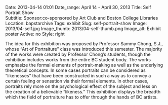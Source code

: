 Date: 2013-04-14 01:01 
Date_range: April 14 - April 30, 2013
Title: Self Portrait Show  
Subtitle:
Sponsor:co-sponsored by Art Club and Boston College Libraries
Location: bapstarchive
Tags: exhibit
Slug: self-portrait-show
Image: 2013/04-self.jpg
Image_thumb: 2013/04-self-thumb.png
Image_alt: Exhibit poster
Active: no
Style: right

The idea for this exhibition was proposed by Professor Sammy Chong,   S.J., whose &ldquo;Art of Portraiture&rdquo; class was introduced this semester. The   majority of the works were created by Professor Chong&rsquo;s students,   though the exhibition includes works from the entire BC student body.   The works emphasize the formal elements of portrait-making as well as   the underlying theoretical concepts. In some cases portraits can be   considered as &ldquo;likenesses&rdquo; that have been constructed in such a way as   to convey a certain feeling or sensation via their formal elements. In   other cases, portraits rely more on the psychological effect of the   subject and less on the creation of a believable &ldquo;likeness.&rdquo; This   exhibition displays the breadth which the field of portraiture has to   offer through the hands of BC artists.

<!--

Active:
    Yes (will appear on Exhibit's homepage)
    No (will not appear on Exhibit's homepage, but will appear in archives)

Gallery locations: 
    Burns Library (burns)
    Theology and Ministry Library (tml)
    O'Neill Level One (lvl1)
    O'Neill Level Three (lvl3)
    O'Neill Reading Room (reading)
    O'Neill Reading Room Back Wall (backwall)
    O'Neill Lobby (lobby)
    History Dept, Stokes Hall (stokes)
    Bapst Exhibits (bapsts)
    Archived Bapst Exhibits (bapstsarchive)
  
Need spaces for:

  Virtual Exhibits (virtual)
  Tip O'Neill (tiponeill)

Style:
    Poster on left, text on right (default)
    Poster on right, text on left (right)
    Poster large, centered above text (middle_top)
    Poster large, centered below text (middle_down)

Add'l images
    <img src="/theme/img/exhibits/XXXX/201X/00-XXXX.png" alt="words" class="float_left">
    <img src="/theme/img/exhibits/XXXX/201X/00-XXXX.png" alt="words" class="float_right">
    <img src="/theme/img/exhibits/XXXX/201X/00-XXXX.png" alt="words" class="center">

-->

